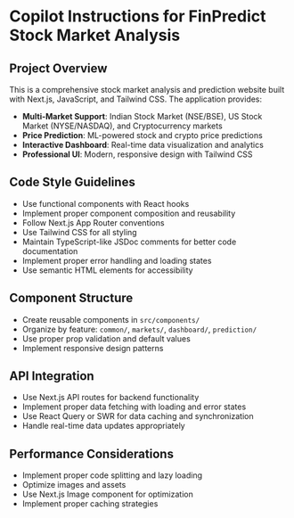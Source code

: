 # Copilot Instructions for FinPredict Stock Market Analysis

<!-- Use this file to provide workspace-specific custom instructions to Copilot. For more details, visit https://code.visualstudio.com/docs/copilot/copilot-customization#_use-a-githubcopilotinstructionsmd-file -->

## Project Overview
This is a comprehensive stock market analysis and prediction website built with Next.js, JavaScript, and Tailwind CSS. The application provides:

- **Multi-Market Support**: Indian Stock Market (NSE/BSE), US Stock Market (NYSE/NASDAQ), and Cryptocurrency markets
- **Price Prediction**: ML-powered stock and crypto price predictions
- **Interactive Dashboard**: Real-time data visualization and analytics
- **Professional UI**: Modern, responsive design with Tailwind CSS

## Code Style Guidelines
- Use functional components with React hooks
- Implement proper component composition and reusability
- Follow Next.js App Router conventions
- Use Tailwind CSS for all styling
- Maintain TypeScript-like JSDoc comments for better code documentation
- Implement proper error handling and loading states
- Use semantic HTML elements for accessibility

## Component Structure
- Create reusable components in `src/components/`
- Organize by feature: `common/`, `markets/`, `dashboard/`, `prediction/`
- Use proper prop validation and default values
- Implement responsive design patterns

## API Integration
- Use Next.js API routes for backend functionality
- Implement proper data fetching with loading and error states
- Use React Query or SWR for data caching and synchronization
- Handle real-time data updates appropriately

## Performance Considerations
- Implement proper code splitting and lazy loading
- Optimize images and assets
- Use Next.js Image component for optimization
- Implement proper caching strategies
